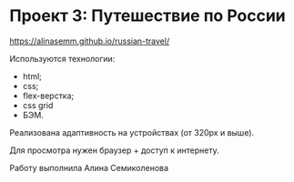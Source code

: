 # Проект 3: Путешествие по России

https://alinasemm.github.io/russian-travel/

Используются технологии: 
- html;
- css;
- flex-верстка;
- css grid
- БЭМ.

Реализована адаптивность на устройствах (от 320px и выше).

Для просмотра нужен браузер + доступ к интернету.

Работу выполнила Алина Семиколенова
